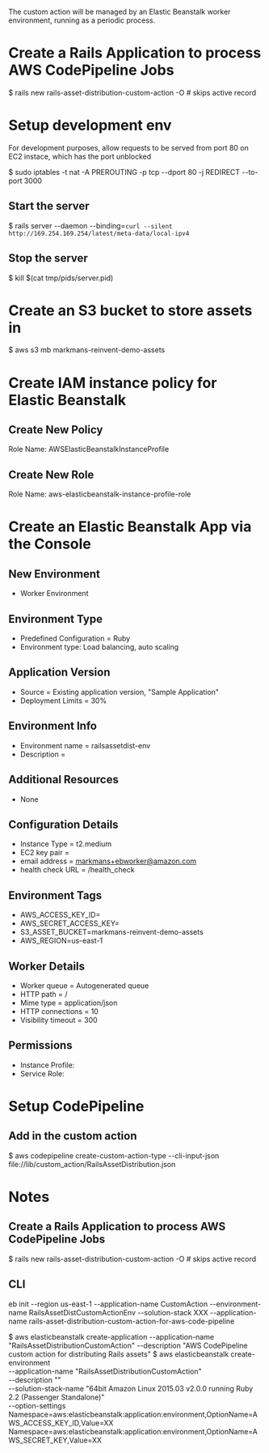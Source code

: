 The custom action will be managed by an Elastic Beanstalk worker environment, running as a periodic process.

# Create a Rails Application to process AWS CodePipeline Jobs
$ rails new rails-asset-distribution-custom-action -O # skips active record

# Setup development env
For development purposes, allow requests to be served from port 80 on EC2 instace, which has the port unblocked

$ sudo iptables -t nat -A PREROUTING -p tcp --dport 80 -j REDIRECT --to-port 3000

## Start the server
$ rails server --daemon --binding=`curl --silent http://169.254.169.254/latest/meta-data/local-ipv4`

## Stop the server
$ kill $(cat tmp/pids/server.pid)


# Create an S3 bucket to store assets in
$ aws s3 mb markmans-reinvent-demo-assets


# Create IAM instance policy for Elastic Beanstalk
## Create New Policy
Role Name: AWSElasticBeanstalkInstanceProfile
## Create New Role
Role Name: aws-elasticbeanstalk-instance-profile-role


# Create an Elastic Beanstalk App via the Console
## New Environment
* Worker Environment
## Environment Type
* Predefined Configuration = Ruby
* Environment type: Load balancing, auto scaling
## Application Version
* Source = Existing application version, "Sample Application"
* Deployment Limits = 30%
## Environment Info
* Environment name = railsassetdist-env
* Description =
## Additional Resources
* None
## Configuration Details
* Instance Type = t2.medium
* EC2 key pair = <whatever you use to log into your machien>
* email address = markmans+ebworker@amazon.com
* health check URL = /health_check
## Environment Tags
* AWS_ACCESS_KEY_ID=<ACCESS ID>
* AWS_SECRET_ACCESS_KEY=<ACCESS KEY>
* S3_ASSET_BUCKET=markmans-reinvent-demo-assets
* AWS_REGION=us-east-1
## Worker Details
* Worker queue = Autogenerated queue
* HTTP path = /
* Mime type = application/json
* HTTP connections = 10
* Visibility timeout = 300
## Permissions
* Instance Profile: <create IAM role>
* Service Role: <create the default role>


# Setup CodePipeline
## Add in the custom action
$ aws codepipeline create-custom-action-type --cli-input-json file://lib/custom_action/RailsAssetDistribution.json


# Notes

## Create a Rails Application to process AWS CodePipeline Jobs
$ rails new rails-asset-distribution-custom-action -O # skips active record

## CLI
eb init --region us-east-1
--application-name CustomAction 
--environment-name RailsAssetDistCustomActionEnv 
--solution-stack XXX 
--application-name rails-asset-distribution-custom-action-for-aws-code-pipeline

$ aws elasticbeanstalk create-application --application-name "RailsAssetDistributionCustomAction" --description "AWS CodePipeline custom action for distributing Rails assets"
$ aws elasticbeanstalk create-environment \
  --application-name "RailsAssetDistributionCustomAction" \
  --description "" \
  --solution-stack-name "64bit Amazon Linux 2015.03 v2.0.0 running Ruby 2.2 (Passenger Standalone)" \
  --option-settings \
    Namespace=aws:elasticbeanstalk:application:environment,OptionName=AWS_ACCESS_KEY_ID,Value=XX \
	Namespace=aws:elasticbeanstalk:application:environment,OptionName=AWS_SECRET_KEY,Value=XX
